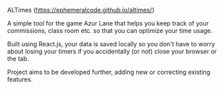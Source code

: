 ALTimes (https://ephemeralcode.github.io/altimes/)

A simple tool for the game Azur Lane that helps you keep track of your commissions, class room etc. so that you can  optimize your time usage.

Built using React.js, your data is saved locally so you don't have to worry about losing your timers if you accidentally (or not) close your browser or the tab.

Project aims to be developed further, adding new or correcting existing features.
